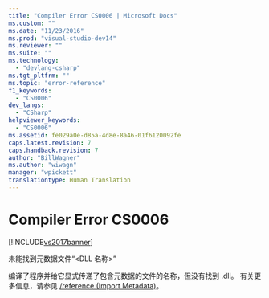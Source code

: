 ```yaml
---
title: "Compiler Error CS0006 | Microsoft Docs"
ms.custom: ""
ms.date: "11/23/2016"
ms.prod: "visual-studio-dev14"
ms.reviewer: ""
ms.suite: ""
ms.technology: 
  - "devlang-csharp"
ms.tgt_pltfrm: ""
ms.topic: "error-reference"
f1_keywords: 
  - "CS0006"
dev_langs: 
  - "CSharp"
helpviewer_keywords: 
  - "CS0006"
ms.assetid: fe029a0e-d85a-4d8e-8a46-01f6120092fe
caps.latest.revision: 7
caps.handback.revision: 7
author: "BillWagner"
ms.author: "wiwagn"
manager: "wpickett"
translationtype: Human Translation
---
```

# Compiler Error CS0006
[!INCLUDE[vs2017banner](../../../csharp/includes/vs2017banner.md)]

未能找到元数据文件“\<DLL 名称\>”  
  
 编译了程序并给它显式传递了包含元数据的文件的名称，但没有找到 .dll。  有关更多信息，请参见 [\/reference \(Import Metadata\)](../../../csharp/language-reference/compiler-options/reference-compiler-option.md)。